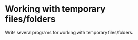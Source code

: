 # Working with temporary files/folders
Write several programs for working with temporary files/folders.
